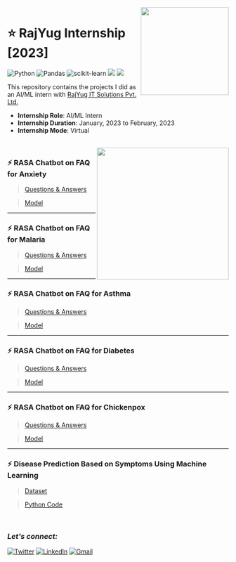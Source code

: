 <img align="right" src="https://c.smartrecruiters.com/sr-company-logo-prod-dc5/5e26eb2db439962cf843d9e8/huge?r=s3-eu-central-1&_1579609112432" width="200">

# :star: RajYug Internship [2023]
![Python](https://img.shields.io/badge/python-3670A0?style=for-the-badge&logo=python&logoColor=ffdd54)
![Pandas](https://img.shields.io/badge/pandas-%23150458.svg?style=for-the-badge&logo=pandas&logoColor=white)
![scikit-learn](https://img.shields.io/badge/scikit--learn-%23F7931E.svg?style=for-the-badge&logo=scikit-learn&logoColor=white)
![](https://img.shields.io/badge/Rasa-5A17EE.svg?style=for-the-badge&logo=Rasa&logoColor=white)
![](https://img.shields.io/badge/Visual%20Studio%20Code-007ACC.svg?style=for-the-badge&logo=Visual-Studio-Code&logoColor=white)

This repository contains the projects I did as an AI/ML intern with [RajYug IT Solutions Pvt. Ltd.](https://in.linkedin.com/company/rajyug-solutions?original_referer=https%3A%2F%2Fwww.google.com%2F)

- **Internship Role**: AI/ML Intern
- **Internship Duration**: January, 2023 to February, 2023
- **Internship Mode**: Virtual

<br>

<img align="right" src="https://www.insegment.com/blog/wp-content/uploads/2020/11/chatbot-marketing.gif" width=300>

### :zap: RASA Chatbot on FAQ for Anxiety

> [Questions & Answers](https://github.com/Rohit-Rannavre/RajYug-Internship-2023/blob/main/Chatbot%20for%20FAQ%20on%20Anxiety/Q%26A%20for%20Anxiety.pdf)

> [Model](https://github.com/Rohit-Rannavre/RajYug-Internship-2023/blob/main/Chatbot%20for%20FAQ%20on%20Anxiety/models/final-model.tar.gz)

***

### :zap: RASA Chatbot on FAQ for Malaria

> [Questions & Answers](https://github.com/Rohit-Rannavre/RajYug-Internship-2023/blob/main/Chatbot%20for%20FAQ%20on%20Malaria/Q%26A%20for%20Malaria.pdf)

> [Model](https://github.com/Rohit-Rannavre/RajYug-Internship-2023/blob/main/Chatbot%20for%20FAQ%20on%20Malaria/models/final-model.tar.gz)

***

### :zap: RASA Chatbot on FAQ for Asthma

> [Questions & Answers](https://github.com/Rohit-Rannavre/RajYug-Internship-2023/blob/main/Chatbot%20for%20FAQ%20on%20Asthma/Q%26A%20for%20Asthma.pdf)

> [Model](https://drive.google.com/file/d/1-5ndk_9mnf1U-V0XFgXHa3xI-Gs6y9AK/view?usp=share_link)
 
***

### :zap: RASA Chatbot on FAQ for Diabetes

> [Questions & Answers](https://github.com/Rohit-Rannavre/RajYug-Internship-2023/blob/main/Chatbot%20for%20FAQ%20on%20Diabetes/Q%26A%20for%20Diabetes.pdf)

> [Model](https://github.com/Rohit-Rannavre/RajYug-Internship-2023/blob/main/Chatbot%20for%20FAQ%20on%20Diabetes/models/final-model-diabetes.tar.gz)

***

### :zap: RASA Chatbot on FAQ for Chickenpox

> [Questions & Answers](https://github.com/Rohit-Rannavre/RajYug-Internship-2023/blob/main/Chatbot%20for%20FAQ%20on%20Chickenpox/Q%26A%20for%20Chickenpox.pdf)

> [Model](https://drive.google.com/file/d/1tHqkZxbzTGuyMudWWcyFKOvNodlO_AAy/view?usp=share_link)

***

### :zap: Disease Prediction Based on Symptoms Using Machine Learning

> [Dataset](https://github.com/Rohit-Rannavre/RajYug-Internship-2023/blob/main/Disease%20Prediction%20Based%20on%20Symptoms%20Using%20ML/disease_dataset.csv)

> [Python Code](https://github.com/Rohit-Rannavre/RajYug-Internship-2023/blob/main/Disease%20Prediction%20Based%20on%20Symptoms%20Using%20ML/disease_prediction.ipynb)

<br>

### ***Let's connect:*** 
[![Twitter](https://img.shields.io/badge/Twitter-%231DA1F2.svg?style=for-the-badge&logo=Twitter&logoColor=white)](https://twitter.com/Phylorohitics) 
[![LinkedIn](https://img.shields.io/badge/linkedin-%230077B5.svg?style=for-the-badge&logo=linkedin&logoColor=white)](https://www.linkedin.com/in/rohit-rannavre) 
[![Gmail](https://img.shields.io/badge/Gmail-D14836?style=for-the-badge&logo=gmail&logoColor=white)](mailto:rohit.rannavre@gmail.com)
